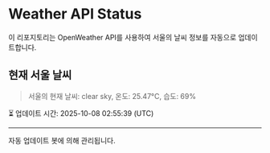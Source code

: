 
# Weather API Status

이 리포지토리는 OpenWeather API를 사용하여 서울의 날씨 정보를 자동으로 업데이트합니다.

## 현재 서울 날씨
> 서울의 현재 날씨: clear sky, 온도: 25.47°C, 습도: 69%

⏳ 업데이트 시간: 2025-10-08 02:55:39 (UTC)

---
자동 업데이트 봇에 의해 관리됩니다.
